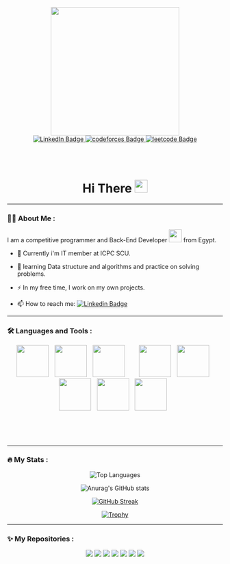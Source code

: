 <div id="header" align="center">
   <img src="https://media.giphy.com/media/wLNuW1tCKRiPmDV5Y4/giphy.gif" width="300" hight="200"/>
</div>

<div id="badges" align="center">
  <a href="https://www.linkedin.com/in/omar-alaraby-253702232/">
    <img src="https://img.shields.io/badge/LinkedIn-blue?style=for-the-badge&logo=linkedin&logoColor=white" alt="LinkedIn Badge"/>
  </a>
  <a href="https://codeforces.com/profile/Omar_Alaraby">
    <img src="https://img.shields.io/badge/CodeForces-orange?style=for-the-badge&logo=codeforces&logoColor=black" alt="codeforces Badge"/>
  </a>
  <a href="https://leetcode.com/G016/">
    <img src="https://img.shields.io/badge/LeetCode-gold?style=for-the-badge&logo=leetcode&logoColor=black" alt="leetcode Badge"/>
  </a>
</div>

<div align="center">
   <img src="https://komarev.com/ghpvc/?username=OmarAlaraby&style=flat-square&color=blue" alt=""/>
</div>

<br><br>

<h1 align="center">
  Hi There
  <img src="https://media.giphy.com/media/hvRJCLFzcasrR4ia7z/giphy.gif" width="30px"/>
</h1>

---
### :man_technologist: About Me :

I am a competitive programmer and Back-End Developer <img src="https://media.giphy.com/media/WUlplcMpOCEmTGBtBW/giphy.gif" width="30"> from Egypt.

- :telescope: Currently i'm IT member at ICPC SCU.

- :seedling: learning Data structure and algorithms and practice on solving problems.

- :zap: In my free time, I work on my own projects.

- :mailbox: How to reach me: [![Linkedin Badge](https://img.shields.io/badge/-Omar_Alaraby-blue?style=flat&logo=Linkedin&logoColor=white)](https://www.linkedin.com/in/omar-alaraby-253702232/)

---

### :hammer_and_wrench: Languages and Tools :

<div align="center" >
   <img src="https://cdn.jsdelivr.net/gh/devicons/devicon/icons/python/python-original.svg" width="75" hight="75" style="margin-right: 10px;"/>
   <img src="https://cdn.jsdelivr.net/gh/devicons/devicon/icons/cplusplus/cplusplus-original.svg" width="75" hight="75" style="margin-right: 10px;"/>
   <img src="https://cdn.jsdelivr.net/gh/devicons/devicon/icons/vscode/vscode-original.svg" width="75" hight="75" style="margin-right: 30px;"/>
   <img src="https://cdn.jsdelivr.net/gh/devicons/devicon/icons/pycharm/pycharm-original.svg" width="75" hight="75" style="margin-right: 10px;"/>
   <img src="https://cdn.jsdelivr.net/gh/devicons/devicon/icons/html5/html5-original.svg" width="75" hight="75" style="margin-right: 10px;"/>
   <img src="https://cdn.jsdelivr.net/gh/devicons/devicon/icons/css3/css3-original.svg" width="75" hight="75" style="margin-right: 10px;"/>
   <img src="https://github.com/OmarAlaraby/Omar-Alaraby/assets/99359641/d98243ba-8da8-4eb2-bee4-c19fa69aee6c" width="75" hight="75" style="margin-right: 10px;"/>
   <img src="https://github.com/OmarAlaraby/Omar-Alaraby/assets/99359641/a8c3db77-7d90-4b15-88ce-e287890744e8" width="75" hight="75" style="margin-right: 10px;"/>

</div>

<br><br><br>

---

### :fire: My Stats :

<p align="center">
   <img src="https://github-readme-stats.vercel.app/api/top-langs/?username=OmarAlaraby&layout=compact&theme=radical&card_width=200px" alt="Top Languages" />
</p>

<p align="center">
  <img src="https://github-readme-stats.vercel.app/api?username=OmarAlaraby&show_icons=true&theme=radical&card_width=250px" alt="Anurag's GitHub stats" />
</p>

<p align="center">
  <a href="https://git.io/streak-stats">
    <img src="https://github-readme-streak-stats.herokuapp.com/?user=OmarAlaraby&theme=radical&card_width=520px" alt="GitHub Streak" />
  </a>
</p>

<p align="center">
  <a href="https://github.com/ryo-ma/github-profile-trophy">
    <img src="https://github-profile-trophy.vercel.app/?username=OmarAlaraby&theme=radical&row=1" alt="Trophy" />
  </a>
</p>

---

### :sparkles: My Repositories :

<div align="center">
   <img src="https://github-readme-stats.vercel.app/api/pin/?username=OmarAlaraby&repo=Little-Lemon&theme=radical" />
   <img src="https://github-readme-stats.vercel.app/api/pin/?username=OmarAlaraby&repo=little-lemon-API&theme=radical" />
   <img src="https://github-readme-stats.vercel.app/api/pin/?username=OmarAlaraby&repo=Codeforces-Tasks-API&theme=radical" />
   <img src="https://github-readme-stats.vercel.app/api/pin/?username=OmarAlaraby&repo=CP-Templates&theme=radical" />
   <img src="https://github-readme-stats.vercel.app/api/pin/?username=OmarAlaraby&repo=The-Final-Project-ODC&theme=radical" />
   <img src="https://github-readme-stats.vercel.app/api/pin/?username=OmarAlaraby&repo=Hotel-Reservation-System&theme=radical" />
   <img src="https://github-readme-stats.vercel.app/api/pin/?username=OmarAlaraby&repo=Whats-app-add-members-Script&theme=radical" />
</div>
